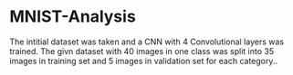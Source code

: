# MNIST-Analysis
The intitial dataset was taken and a CNN with 4 Convolutional layers was trained. The givn dataset with 40 images in one class was split into 35 images in training set and 5 images in validation set for each category.. 
